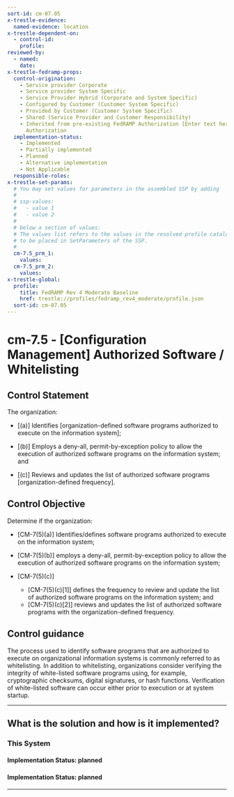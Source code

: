 ```yaml
---
sort-id: cm-07.05
x-trestle-evidence:
  named-evidence: location
x-trestle-dependent-on:
  - control-id:
    profile:
reviewed-by:
  - named:
    date:
x-trestle-fedramp-props:
  control-origination:
    - Service provider Corporate
    - Service provider System Specific
    - Service Provider Hybrid (Corporate and System Specific)
    - Configured by Customer (Customer System Specific)
    - Provided by Customer (Customer System Specific)
    - Shared (Service Provider and Customer Responsibility)
    - Inherited from pre-existing FedRAMP Authorization [Enter text here], Date of
      Authorization
  implementation-status:
    - Implemented
    - Partially implemented
    - Planned
    - Alternative implementation
    - Not Applicable
  responsible-roles:
x-trestle-set-params:
  # You may set values for parameters in the assembled SSP by adding
  #
  # ssp-values:
  #   - value 1
  #   - value 2
  #
  # below a section of values:
  # The values list refers to the values in the resolved profile catalog, and the ssp-values represent new values
  # to be placed in SetParameters of the SSP.
  #
  cm-7.5_prm_1:
    values:
  cm-7.5_prm_2:
    values:
x-trestle-global:
  profile:
    title: FedRAMP Rev 4 Moderate Baseline
    href: trestle://profiles/fedramp_rev4_moderate/profile.json
  sort-id: cm-07.05
---
```


# cm-7.5 - \[Configuration Management\] Authorized Software / Whitelisting

## Control Statement

The organization:

- \[(a)\] Identifies [organization-defined software programs authorized to execute on the information system];

- \[(b)\] Employs a deny-all, permit-by-exception policy to allow the execution of authorized software programs on the information system; and

- \[(c)\] Reviews and updates the list of authorized software programs [organization-defined frequency].

## Control Objective

Determine if the organization:

- \[CM-7(5)(a)\] Identifies/defines software programs authorized to execute on the information system;

- \[CM-7(5)(b)\] employs a deny-all, permit-by-exception policy to allow the execution of authorized software programs on the information system;

- \[CM-7(5)(c)\]

  - \[CM-7(5)(c)[1]\] defines the frequency to review and update the list of authorized software programs on the information system; and
  - \[CM-7(5)(c)[2]\] reviews and updates the list of authorized software programs with the organization-defined frequency.

## Control guidance

The process used to identify software programs that are authorized to execute on organizational information systems is commonly referred to as whitelisting. In addition to whitelisting, organizations consider verifying the integrity of white-listed software programs using, for example, cryptographic checksums, digital signatures, or hash functions. Verification of white-listed software can occur either prior to execution or at system startup.

______________________________________________________________________

## What is the solution and how is it implemented?

<!-- For implementation status enter one of: implemented, partial, planned, alternative, not-applicable -->

<!-- Note that the list of rules under ### Rules: is read-only and changes will not be captured after assembly to JSON -->

### This System

<!-- Add implementation prose for the main This System component for control: cm-7.5 -->

#### Implementation Status: planned

### 

<!-- Add control implementation description here for control: cm-7.5 -->

#### Implementation Status: planned

______________________________________________________________________
